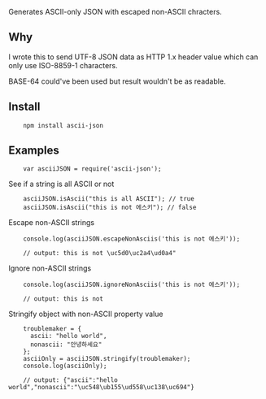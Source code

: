 Generates ASCII-only JSON with escaped non-ASCII chracters.

## Why

I wrote this to send UTF-8 JSON data as HTTP 1.x header value
which can only use ISO-8859-1 characters.

BASE-64 could've been used but result wouldn't be as readable.

## Install

        npm install ascii-json

## Examples

        var asciiJSON = require('ascii-json');

See if a string is all ASCII or not

        asciiJSON.isAscii("this is all ASCII"); // true
        asciiJSON.isAscii("this is not 에스키"); // false

Escape non-ASCII strings

        console.log(asciiJSON.escapeNonAsciis('this is not 에스키'));

        // output: this is not \uc5d0\uc2a4\ud0a4"

Ignore non-ASCII strings
        
        console.log(asciiJSON.ignoreNonAsciis('this is not 에스키'));

        // output: this is not 

Stringify object with non-ASCII property value

        troublemaker = {
          ascii: "hello world",
          nonascii: "안녕하세요"
        };
        asciiOnly = asciiJSON.stringify(troublemaker);
        console.log(asciiOnly);

        // output: {"ascii":"hello world","nonascii":"\uc548\ub155\ud558\uc138\uc694"}

